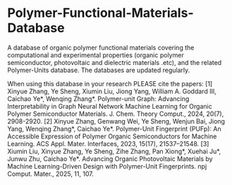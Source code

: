 # Polymer-Functional-Materials-Database
A database of organic polymer functional materials covering the computational and experimental properties (organic polymer semiconductor, photovoltaic and dielectric materials .etc), and the related Polymer-Units database. The databases are updated regularly.

When using this database in your research PLEASE cite the papers: 
[1] Xinyue Zhang, Ye Sheng, Xiumin Liu, Jiong Yang, William A. Goddard III, Caichao Ye*, Wenqing Zhang*. Polymer-unit Graph: Advancing Interpretability in Graph Neural Network Machine Learning for Organic Polymer Semiconductor Materials. J. Chem. Theory Comput., 2024, 20(7), 2908-2920. 
[2] Xinyue Zhang, Genwang Wei, Ye Sheng, Wenjun Bai, Jiong Yang, Wenqing Zhang*, Caichao Ye*. Polymer-Unit Fingerprint (PUFp): An Accessible Expression of Polymer Organic Semiconductors for Machine Learning. ACS Appl. Mater. Interfaces, 2023, 15(17), 21537–21548. 
[3] Xiumin Liu, Xinyue Zhang, Ye Sheng, Zihe Zhang, Pan Xiong*, Xuehai Ju*, Junwu Zhu, Caichao Ye*. Advancing Organic Photovoltaic Materials by Machine Learning-Driven Design with Polymer-Unit Fingerprints. npj Comput. Mater., 2025, 11, 107.
